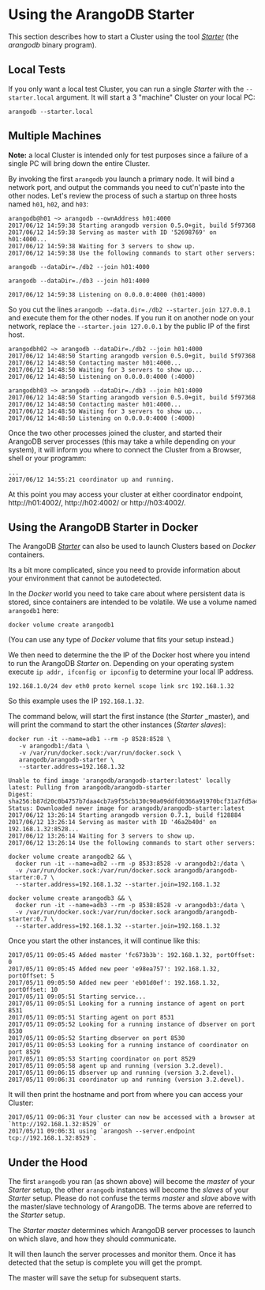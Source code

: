 Using the ArangoDB Starter
==========================

This section describes how to start a Cluster using the tool [_Starter_](../../Programs/Starter/README.md)
(the _arangodb_ binary program).

Local Tests
-----------

If you only want a local test Cluster, you can run a single _Starter_ with the 
`--starter.local` argument. It will start a 3 "machine" Cluster on your local PC:

```
arangodb --starter.local
```

Multiple Machines
-----------------

**Note:** a local Cluster is intended only for test purposes since a failure of 
a single PC will bring down the entire Cluster.

By invoking the first `arangodb` you launch a primary node. It will
bind a network port, and output the commands you need to cut'n'paste
into the other nodes. Let's review the process of such a startup on
three hosts named `h01`, `h02`, and `h03`: 

```
arangodb@h01 ~> arangodb --ownAddress h01:4000
2017/06/12 14:59:38 Starting arangodb version 0.5.0+git, build 5f97368
2017/06/12 14:59:38 Serving as master with ID '52698769' on h01:4000...
2017/06/12 14:59:38 Waiting for 3 servers to show up.
2017/06/12 14:59:38 Use the following commands to start other servers:

arangodb --dataDir=./db2 --join h01:4000

arangodb --dataDir=./db3 --join h01:4000

2017/06/12 14:59:38 Listening on 0.0.0.0:4000 (h01:4000)
```

So you cut the lines `arangodb --data.dir=./db2 --starter.join
127.0.0.1` and execute them for the other nodes. If you run it on
another node on your network, replace the `--starter.join 127.0.0.1`
by the public IP of the first host. 

```
arangodbh02 ~> arangodb --dataDir=./db2 --join h01:4000
2017/06/12 14:48:50 Starting arangodb version 0.5.0+git, build 5f97368
2017/06/12 14:48:50 Contacting master h01:4000...
2017/06/12 14:48:50 Waiting for 3 servers to show up...
2017/06/12 14:48:50 Listening on 0.0.0.0:4000 (:4000)

arangodbh03 ~> arangodb --dataDir=./db3 --join h01:4000
2017/06/12 14:48:50 Starting arangodb version 0.5.0+git, build 5f97368
2017/06/12 14:48:50 Contacting master h01:4000...
2017/06/12 14:48:50 Waiting for 3 servers to show up...
2017/06/12 14:48:50 Listening on 0.0.0.0:4000 (:4000)
```

Once the two other processes joined the cluster, and started their ArangoDB server processes (this may take a while depending on your system), it will inform you where to connect the Cluster from a Browser, shell or your programm:

```
...
2017/06/12 14:55:21 coordinator up and running.
```

At this point you may access your cluster at either coordinator
endpoint, http://h01:4002/, http://h02:4002/ or http://h03:4002/.


Using the ArangoDB Starter in Docker
------------------------------------
The ArangoDB [_Starter_](../../Programs/Starter/README.md) can also be used to launch
Clusters based on _Docker_ containers.

Its a bit more complicated, since you need to provide information about your environment
that cannot be autodetected.

In the _Docker_ world you need to take care about where persistent data is stored,
since containers are intended to be volatile. We use a volume named `arangodb1` here: 

```
docker volume create arangodb1
```

(You can use any type of _Docker_ volume that fits your setup instead.)

We then need to determine the the IP of the Docker host where you
intend to run the ArangoDB _Starter_ on. Depending on your operating system
execute `ip addr, ifconfig or ipconfig` to determine your local IP
address. 

```
192.168.1.0/24 dev eth0 proto kernel scope link src 192.168.1.32
```

So this example uses the IP `192.168.1.32`.

The command below, will start the first instance (the _Starter_ _master), and will
print the command to start the other instances (_Starter_ _slaves_):

```
docker run -it --name=adb1 --rm -p 8528:8528 \
   -v arangodb1:/data \
   -v /var/run/docker.sock:/var/run/docker.sock \
   arangodb/arangodb-starter \
   --starter.address=192.168.1.32

Unable to find image 'arangodb/arangodb-starter:latest' locally
latest: Pulling from arangodb/arangodb-starter
Digest: sha256:b87d20c0b4757b7daa4cb7a9f55cb130c90a09ddfd0366a91970bcf31a7fd5a4
Status: Downloaded newer image for arangodb/arangodb-starter:latest
2017/06/12 13:26:14 Starting arangodb version 0.7.1, build f128884
2017/06/12 13:26:14 Serving as master with ID '46a2b40d' on 192.168.1.32:8528...
2017/06/12 13:26:14 Waiting for 3 servers to show up.
2017/06/12 13:26:14 Use the following commands to start other servers:

docker volume create arangodb2 && \
  docker run -it --name=adb2 --rm -p 8533:8528 -v arangodb2:/data \
  -v /var/run/docker.sock:/var/run/docker.sock arangodb/arangodb-starter:0.7 \
  --starter.address=192.168.1.32 --starter.join=192.168.1.32

docker volume create arangodb3 && \
  docker run -it --name=adb3 --rm -p 8538:8528 -v arangodb3:/data \
  -v /var/run/docker.sock:/var/run/docker.sock arangodb/arangodb-starter:0.7 \
  --starter.address=192.168.1.32 --starter.join=192.168.1.32
```

Once you start the other instances, it will continue like this: 

```
2017/05/11 09:05:45 Added master 'fc673b3b': 192.168.1.32, portOffset: 0
2017/05/11 09:05:45 Added new peer 'e98ea757': 192.168.1.32, portOffset: 5
2017/05/11 09:05:50 Added new peer 'eb01d0ef': 192.168.1.32, portOffset: 10
2017/05/11 09:05:51 Starting service...
2017/05/11 09:05:51 Looking for a running instance of agent on port 8531
2017/05/11 09:05:51 Starting agent on port 8531
2017/05/11 09:05:52 Looking for a running instance of dbserver on port 8530
2017/05/11 09:05:52 Starting dbserver on port 8530
2017/05/11 09:05:53 Looking for a running instance of coordinator on port 8529
2017/05/11 09:05:53 Starting coordinator on port 8529
2017/05/11 09:05:58 agent up and running (version 3.2.devel).
2017/05/11 09:06:15 dbserver up and running (version 3.2.devel).
2017/05/11 09:06:31 coordinator up and running (version 3.2.devel).
```

It will then print the hostname and port from where you can access your Cluster:

```
2017/05/11 09:06:31 Your cluster can now be accessed with a browser at `http://192.168.1.32:8529` or
2017/05/11 09:06:31 using `arangosh --server.endpoint tcp://192.168.1.32:8529`.
```

Under the Hood
--------------
The first `arangodb` you ran (as shown above) will become the _master_ of your _Starter_
setup, the other `arangodb` instances will become the _slaves_ of your _Starter_
setup. Please do not confuse the terms _master_ and _slave_ above with the master/slave
technology of ArangoDB. The terms above are referred to the _Starter_ setup.

The _Starter_ _master_ determines which ArangoDB server processes to launch on which
slave, and how they should communicate. 

It will then launch the server processes and monitor them. Once it has detected
that the setup is complete you will get the prompt. 

The master will save the setup for subsequent starts. 
